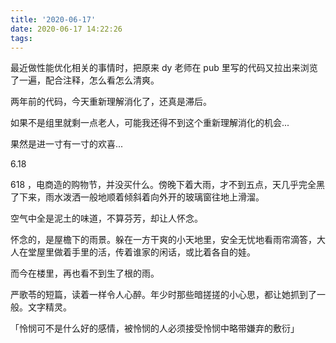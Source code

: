 ```yaml
---
title: '2020-06-17'
date: 2020-06-17 14:22:26
tags:
---
```


最近做性能优化相关的事情时，把原来 dy 老师在 pub 里写的代码又拉出来浏览了一遍，配合注释，怎么看怎么清爽。

两年前的代码，今天重新理解消化了，还真是滞后。

如果不是组里就剩一点老人，可能我还得不到这个重新理解消化的机会...

果然是进一寸有一寸的欢喜...

6.18

618 ，电商造的购物节，并没买什么。傍晚下着大雨，才不到五点，天几乎完全黑了下来，雨水泼洒一般地顺着倾斜着向外开的玻璃窗往地上滑溜。

空气中全是泥土的味道，不算芬芳，却让人怀念。

怀念的，是屋檐下的雨景。躲在一方干爽的小天地里，安全无忧地看雨帘滴答，大人在堂屋里做着手里的活，传着谁家的闲话，或比着各自的娃。

而今在楼里，再也看不到生了根的雨。

严歌苓的短篇，读着一样令人心醉。年少时那些暗搓搓的小心思，都让她抓到了一般。文字精灵。

「怜悯可不是什么好的感情，被怜悯的人必须接受怜悯中略带嫌弃的敷衍」



